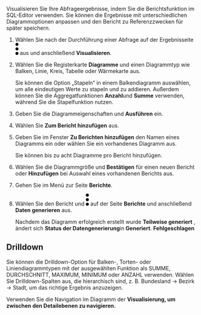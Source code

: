 Visualisieren Sie Ihre Abfrageergebnisse, indem Sie die Berichtsfunktion im SQL-Editor verwenden. Sie können die Ergebnisse mit unterschiedlichen Diagrammoptionen anpassen und den Bericht zu Referenzzwecken für später speichern.

1.  Wählen Sie nach der Durchführung einer Abfrage auf der Ergebnisseite ![Kabob menu icon](Images/kxu1689287376217.svg) aus und anschließend **Visualisieren**.


1.  Wählen Sie die Registerkarte **Diagramme** und einen Diagrammtyp wie Balken, Linie, Kreis, Tabelle oder Wärmekarte aus.

    Sie können die Option „Stapeln“ in einem Balkendiagramm auswählen, um alle eindeutigen Werte zu stapeln und zu addieren. Außerdem können Sie die Aggregatfunktionen **Anzahl**und **Summe** verwenden, während Sie die Stapelfunktion nutzen.


1.  Geben Sie die Diagrammeigenschaften und **Ausführen** ein.


1.  Wählen Sie **Zum Bericht hinzufügen** aus.


1.  Geben Sie im Fenster **Zu Berichten hinzufügen** den Namen eines Diagramms ein oder wählen Sie ein vorhandenes Diagramm aus.

    Sie können bis zu acht Diagramme pro Bericht hinzufügen.


1.  Wählen Sie die Diagrammgröße und **Bestätigen** für einen neuen Bericht oder **Hinzufügen** bei Auswahl eines vorhandenen Berichts aus.


1.  Gehen Sie im Menü zur Seite **Berichte**.


1.  Wählen Sie den Bericht und ![Kabob menu icon](Images/kxu1689287376217.svg) auf der Seite **Berichte** und anschließend **Daten generieren** aus.

    Nachdem das Diagramm erfolgreich erstellt wurde **Teilweise generiert** , ändert sich **Status der Datengenerierung**in **Generiert**. **Fehlgeschlagen**


## Drilldown


Sie können die Drilldown-Option für Balken-, Torten- oder Liniendiagrammtypen mit der ausgewählten Funktion als SUMME, DURCHSCHNITT, MAXIMUM, MINIMUM oder ANZAHL verwenden. Wählen Sie Drilldown-Spalten aus, die hierarchisch sind, z. B. Bundesland → Bezirk → Stadt, um das richtige Ergebnis anzuzeigen.

Verwenden Sie die Navigation im Diagramm der **Visualisierung, um zwischen den Detailebenen zu navigieren.**

